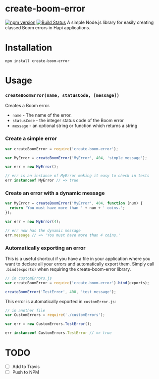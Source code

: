 # create-boom-error
[![npm version](https://badge.fury.io/js/create-boom-error.svg)](http://badge.fury.io/js/create-boom-error)
[![Build Status](https://travis-ci.org/lob/create-boom-error.svg)](https://travis-ci.org/lob/create-boom-error)
A simple Node.js library for easily creating classed Boom errors in Hapi applications.

# Installation

`npm install create-boom-error`

# Usage

### `createBoomError(name, statusCode, [message])`

Creates a Boom error.
- `name` - The name of the error.
- `statusCode` - the integer status code of the Boom error
- `message` - an optional string or function which returns a string

### Create a simple error

```js
var createBoomError = require('create-boom-error');

var MyError = createBoomError('MyError', 404, 'simple message');

var err = new MyError();

// err is an instance of MyError making it easy to check in tests
err instanceof MyError // => true
```

### Create an error with a dynamic message

```js
var MyError = createBoomError('MyError', 404, function (num) {
  return 'You must have more than ' + num + ' coins.';
});

var err = new MyError(4);

// err now has the dynamic message
err.message // => 'You must have more than 4 coins.'
```

### Automatically exporting an error

This is a useful shortcut if you have a file in your application where you want to declare all your errors and automatically export them. Simply call `.bind(exports)` when requiring the create-boom-error library.

 ```js
 // in customErrors.js
 var createBoomError = require('create-boom-error').bind(exports);

 createBoomError('TestError', 400, 'test message');
 ```

 This error is automatically exported in `customError.js`:

 ```js
 // in another file
 var CustomErrors = require('./customErrors');

 var err = new CustomErrors.TestError();

 err instanceof CustomErrors.TestError // => true
 ```

# TODO

- [ ] Add to Travis
- [ ] Push to NPM
